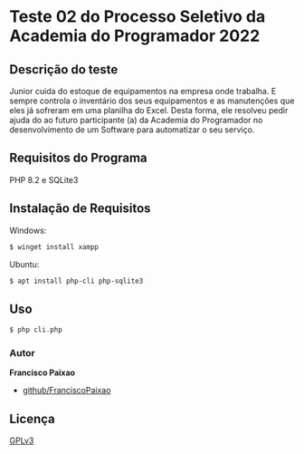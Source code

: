 # Teste 02 do Processo Seletivo da Academia do Programador 2022
## Descrição do teste

Junior cuida do estoque de equipamentos na empresa onde trabalha. E sempre controla o inventário dos seus equipamentos e as
manutenções que eles já sofreram em uma planilha do Excel. Desta forma, ele resolveu pedir ajuda do ao futuro participante (a) da
Academia do Programador no desenvolvimento de um Software para automatizar o seu serviço. 
## Requisitos do Programa

PHP 8.2 e SQLite3

## Instalação de Requisitos
Windows:
```bash
$ winget install xampp
``` 
Ubuntu:
```bash
$ apt install php-cli php-sqlite3
```
## Uso

```php
$ php cli.php

```
### Autor 
**Francisco Paixao**
* [github/FranciscoPaixao](https://github.com/FranciscoPaixao)
## Licença 
[GPLv3](https://choosealicense.com/licenses/gpl-3.0/)